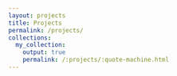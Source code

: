 ```yaml
---
layout: projects
title: Projects
permalink: /projects/
collections:
  my_collection:
    output: true
    permalink: /:projects/:quote-machine.html
---
```

